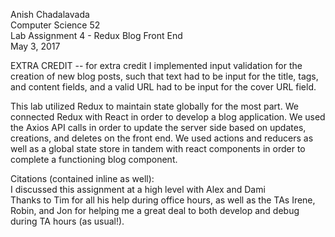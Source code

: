 Anish Chadalavada  
Computer Science 52  
Lab Assignment 4 - Redux Blog Front End  
May 3, 2017  

EXTRA CREDIT -- for extra credit I implemented input validation for the creation of new blog posts, such that text had to be input for the title, tags, and content fields, and a valid URL had to be input for the cover URL field.

This lab utilized Redux to maintain state globally for the most part. We connected Redux with React in order to develop a blog application. We used the Axios API calls in order to update the server side based on updates, creations, and deletes on the front end. We used actions and reducers as well as a global state store in tandem with react components in order to complete a functioning blog component.

Citations (contained inline as well):  
I discussed this assignment at a high level with Alex and Dami  
Thanks to Tim for all his help during office hours, as well as the TAs Irene, Robin, and Jon for helping me a great deal to both develop and debug during TA hours (as usual!).   
